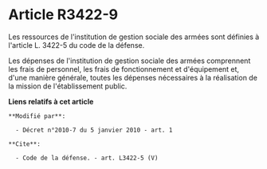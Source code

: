 # Article R3422-9

Les ressources de l'institution de gestion sociale des armées sont définies à l'article L. 3422-5 du code de la défense. 

Les dépenses de l'institution de gestion sociale des armées comprennent les frais de personnel, les frais de fonctionnement
et d'équipement et, d'une manière générale, toutes les dépenses nécessaires à la réalisation de la mission de l'établissement
public.

**Liens relatifs à cet article**

	**Modifié par**:

	  - Décret n°2010-7 du 5 janvier 2010 - art. 1

	**Cite**:

	  - Code de la défense. - art. L3422-5 (V)
